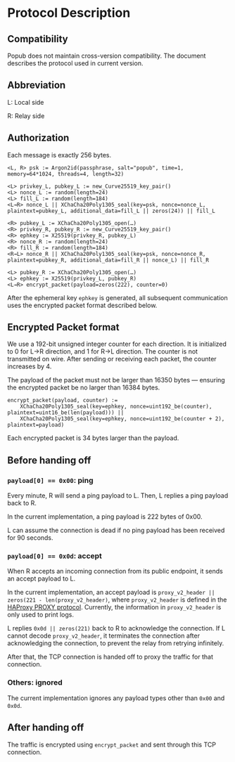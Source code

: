 # Protocol Description

## Compatibility

Popub does not maintain cross-version compatibility. The document describes the protocol used in current version.

## Abbreviation

L: Local side

R: Relay side

## Authorization

Each message is exactly 256 bytes.

```
<L, R> psk := Argon2id(passphrase, salt="popub", time=1, memory=64*1024, threads=4, length=32)

<L> privkey_L, pubkey_L := new_Curve25519_key_pair()
<L> nonce_L := random(length=24)
<L> fill_L := random(length=184)
<L→R> nonce_L || XChaCha20Poly1305_seal(key=psk, nonce=nonce_L, plaintext=pubkey_L, additional_data=fill_L || zeros(24)) || fill_L

<R> pubkey_L := XChaCha20Poly1305_open(…)
<R> privkey_R, pubkey_R := new_Curve25519_key_pair()
<R> ephkey := X25519(privkey_R, pubkey_L)
<R> nonce_R := random(length=24)
<R> fill_R := random(length=184)
<R→L> nonce_R || XChaCha20Poly1305_seal(key=psk, nonce=nonce_R, plaintext=pubkey_R, additional_data=fill_R || nonce_L) || fill_R

<L> pubkey_R := XChaCha20Poly1305_open(…)
<L> ephkey := X25519(privkey_L, pubkey_R)
<L→R> encrypt_packet(payload=zeros(222), counter=0)
```

After the ephemeral key `ephkey` is generated, all subsequent communication uses the encrypted packet format described below.

## Encrypted Packet format

We use a 192-bit unsigned integer counter for each direction. It is initialized to 0 for L→R direction, and 1 for R→L direction. The counter is not transmitted on wire. After sending or receiving each packet, the counter increases by 4.

The payload of the packet must not be larger than 16350 bytes — ensuring the encrypted packet be no larger than 16384 bytes.

```
encrypt_packet(payload, counter) :=
    XChaCha20Poly1305_seal(key=ephkey, nonce=uint192_be(counter), plaintext=uint16_be(len(payload))) ||
    XChaCha20Poly1305_seal(key=ephkey, nonce=uint192_be(counter + 2), plaintext=payload)
```

Each encrypted packet is 34 bytes larger than the payload.

## Before handing off

### `payload[0] == 0x00`: ping

Every minute, R will send a ping payload to L. Then, L replies a ping payload back to R.

In the current implementation, a ping payload is 222 bytes of 0x00.

L can assume the connection is dead if no ping payload has been received for 90 seconds.

### `payload[0] == 0x0d`: accept

When R accepts an incoming connection from its public endpoint, it sends an accept payload to L.

In the current implementation, an accept payload is `proxy_v2_header || zeros(221 - len(proxy_v2_header)`, where `proxy_v2_header` is defined in the [HAProxy PROXY protocol](https://www.haproxy.org/download/3.0/doc/proxy-protocol.txt). Currently, the information in `proxy_v2_header` is only used to print logs.

L replies `0x0d || zeros(221)` back to R to acknowledge the connection. If L cannot decode `proxy_v2_header`, it terminates the connection after acknowledging the connection, to prevent the relay from retrying infinitely.

After that, the TCP connection is handed off to proxy the traffic for that connection.

### Others: ignored

The current implementation ignores any payload types other than `0x00` and `0x0d`.

## After handing off

The traffic is encrypted using `encrypt_packet` and sent through this TCP connection.
